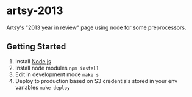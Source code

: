# artsy-2013

Artsy's "2013 year in review" page using node for some preprocessors.

## Getting Started

1. Install [Node.js](http://nodejs.org/)
2. Install node modules `npm install`
3. Edit in development mode `make s`
4. Deploy to production based on S3 credentials stored in your env variables `make deploy`